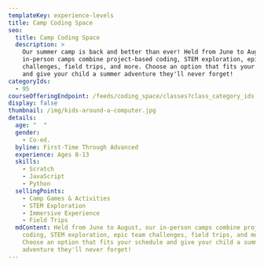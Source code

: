 ```yaml
---
templateKey: experience-levels
title: Camp Coding Space
seo:
  title: Camp Coding Space
  description: >
    Our summer camp is back and better than ever! Held from June to August, our
    in-person camps combine project-based coding, STEM exploration, epic team
    challenges, field trips, and more. Choose an option that fits your schedule
    and give your child a summer adventure they'll never forget!
categoryIds:
  - 95
courseOfferingEndpoint: /feeds/coding_space/classes?class_category_ids[]=95
display: false
thumbnail: /img/kids-around-a-computer.jpg
details:
  age: "  "
  gender:
    - Co-ed.
  byline: First-Time Through Advanced
  experience: Ages 8-13
  skills:
    - Scratch
    - JavaScript
    - Python
  sellingPoints:
    - Camp Games & Activities
    - STEM Exploration
    - Immersive Experience
    - Field Trips
  mdContent: Held from June to August, our in-person camps combine project-based
    coding, STEM exploration, epic team challenges, field trips, and more.
    Choose an option that fits your schedule and give your child a summer
    adventure they'll never forget!
---
```

